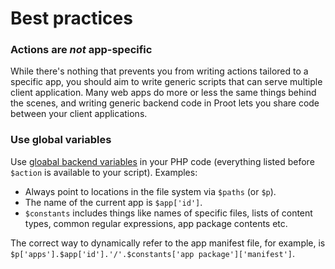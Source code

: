 
# Best practices

### Actions are *not* app-specific

While there's nothing that prevents you from writing actions tailored to a specific app, you should aim to write generic scripts that can serve multiple client application. Many web apps do more or less the same things behind the scenes, and writing generic backend code in Proot lets you share code between your client applications.



### Use global variables

Use [gloabal backend variables](?category=actions&id=global-variables) in your PHP code (everything listed before `$action` is available to your script). Examples:

- Always point to locations in the file system via `$paths` (or `$p`).
- The name of the current app is `$app['id']`.
- `$constants` includes things like names of specific files, lists of content types, common regular expressions, app package contents etc.

The correct way to dynamically refer to the app manifest file, for example, is `$p['apps'].$app['id'].'/'.$constants['app package']['manifest']`.
